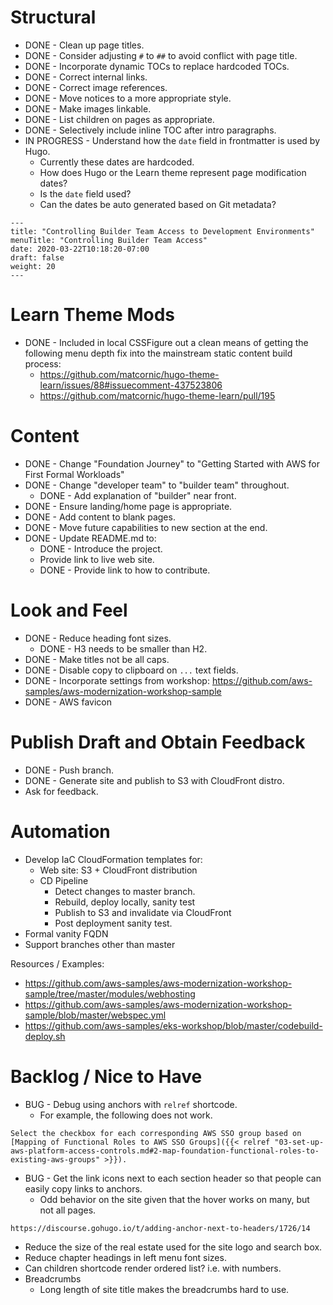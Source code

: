 # Structural

* DONE - Clean up page titles.
* DONE - Consider adjusting `#` to `##` to avoid conflict with page title.
* DONE - Incorporate dynamic TOCs to replace hardcoded TOCs.
* DONE - Correct internal links.
* DONE - Correct image references.
* DONE - Move notices to a more appropriate style.
* DONE - Make images linkable.
* DONE - List children on pages as appropriate.
* DONE - Selectively include inline TOC after intro paragraphs.
* IN PROGRESS - Understand how the `date` field in frontmatter is used by Hugo. 
  * Currently these dates are hardcoded.
  * How does Hugo or the Learn theme represent page modification dates?
  * Is the `date` field used?
  * Can the dates be auto generated based on Git metadata?

```
---
title: "Controlling Builder Team Access to Development Environments"
menuTitle: "Controlling Builder Team Access"
date: 2020-03-22T10:18:20-07:00
draft: false
weight: 20
---
```

# Learn Theme Mods

* DONE - Included in local CSSFigure out a clean means of getting the following menu depth fix into the mainstream static content build process:
  * https://github.com/matcornic/hugo-theme-learn/issues/88#issuecomment-437523806
  * https://github.com/matcornic/hugo-theme-learn/pull/195

# Content

* DONE - Change "Foundation Journey" to "Getting Started with AWS for First Formal Workloads"
* DONE - Change "developer team" to "builder team" throughout.
  * DONE - Add explanation of "builder" near front.
* DONE - Ensure landing/home page is appropriate.
* DONE - Add content to blank pages.
* DONE - Move future capabilities to new section at the end.
* DONE - Update README.md to:
  * DONE - Introduce the project.
  * Provide link to live web site.
  * DONE - Provide link to how to contribute.

# Look and Feel

* DONE - Reduce heading font sizes.
  * DONE - H3 needs to be smaller than H2.
* DONE - Make titles not be all caps.
* DONE - Disable copy to clipboard on `...` text fields.
* DONE - Incorporate settings from workshop: https://github.com/aws-samples/aws-modernization-workshop-sample
* DONE - AWS favicon

# Publish Draft and Obtain Feedback

* DONE - Push branch.
* DONE - Generate site and publish to S3 with CloudFront distro.
* Ask for feedback.

# Automation

* Develop IaC CloudFormation templates for:
  * Web site: S3 + CloudFront distribution
  * CD Pipeline
    * Detect changes to master branch.
    * Rebuild, deploy locally, sanity test
    * Publish to S3 and invalidate via CloudFront
    * Post deployment sanity test.
* Formal vanity FQDN
* Support branches other than master

Resources / Examples:

* https://github.com/aws-samples/aws-modernization-workshop-sample/tree/master/modules/webhosting
* https://github.com/aws-samples/aws-modernization-workshop-sample/blob/master/webspec.yml
* https://github.com/aws-samples/eks-workshop/blob/master/codebuild-deploy.sh

# Backlog / Nice to Have

* BUG - Debug using anchors with `relref` shortcode. 
  * For example, the following does not work.

```
Select the checkbox for each corresponding AWS SSO group based on [Mapping of Functional Roles to AWS SSO Groups]({{< relref "03-set-up-aws-platform-access-controls.md#2-map-foundation-functional-roles-to-existing-aws-groups" >}}).
```

* BUG - Get the link icons next to each section header so that people can easily copy links to anchors.
  * Odd behavior on the site given that the hover works on many, but not all pages.
```
https://discourse.gohugo.io/t/adding-anchor-next-to-headers/1726/14
```

* Reduce the size of the real estate used for the site logo and search box.
* Reduce chapter headings in left menu font sizes.
* Can children shortcode render ordered list? i.e. with numbers.
* Breadcrumbs
  * Long length of site title makes the breadcrumbs hard to use.
